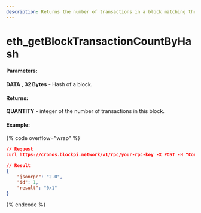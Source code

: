 ```yaml
---
description: Returns the number of transactions in a block matching the given block number.
---
```


# eth\_getBlockTransactionCountByHash

#### **Parameters:**

**DATA , 32 Bytes** - Hash of a block.

#### **Returns:**

**QUANTITY** - integer of the number of transactions in this block.

#### Example:

{% code overflow="wrap" %}
```json
// Request
curl https://cronos.blockpi.network/v1/rpc/your-rpc-key -X POST -H "Content-Type: application/json" --data '{"jsonrpc":"2.0","method":"eth_getBlockTransactionCountByHash","params":["0xeae7a314317c565cca1ced26f09d1cd50a8a0c31c40336e5e9244f799cd5de20"],"id":1}'

// Result
{
    "jsonrpc": "2.0",
    "id": 1,
    "result": "0x1"
}
```
{% endcode %}
